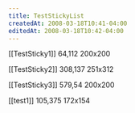 ```yaml
---
title: TestStickyList
createdAt: 2008-03-18T10:41-04:00
editedAt: 2008-03-18T10:42-04:00
---
```


[[TestSticky1]] 64,112 200x200

[[TestSticky2]] 308,137 251x312

[[TestSticky3]] 579,54 200x200

[[test1]] 105,375 172x154


